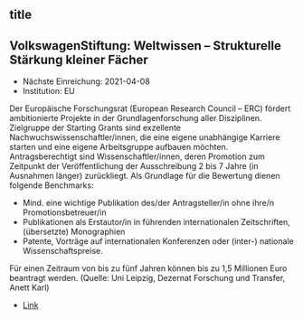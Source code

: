 ## title

## VolkswagenStiftung: Weltwissen – Strukturelle Stärkung kleiner Fächer

* Nächste Einreichung: 2021-04-08
* Institution: EU

Der Europäische Forschungsrat (European Research Council – ERC) fördert ambitionierte Projekte in der Grundlagenforschung aller Disziplinen. Zielgruppe der Starting Grants sind exzellente Nachwuchswissenschaftler/innen, die eine eigene unabhängige Karriere starten und eine eigene Arbeitsgruppe aufbauen möchten. Antragsberechtigt sind Wissenschaftler/innen, deren Promotion zum Zeitpunkt der Veröffentlichung der Ausschreibung 2 bis 7 Jahre (in Ausnahmen länger) zurückliegt. Als Grundlage für die Bewertung dienen folgende Benchmarks:

*  Mind. eine wichtige Publikation des/der Antragsteller/in ohne ihre/n Promotionsbetreuer/in
* Publikationen als Erstautor/in in führenden internationalen Zeitschriften, (übersetzte) Monographien
* Patente, Vorträge auf internationalen Konferenzen oder (inter-) nationale Wissenschaftspreise.

Für einen Zeitraum von bis zu fünf Jahren können bis zu 1,5 Millionen Euro beantragt werden.
(Quelle: Uni Leipzig, Dezernat Forschung und Transfer, Anett Karl)

* [Link](https://ec.europa.eu/info/funding-tenders/opportunities/portal/screen/opportunities/topic-details/erc-2021-stg;callCode=null;freeTextSearchKeyword=;matchWholeText=true;typeCodes=0,1,2;statusCodes=31094501,31094502,31094503;programmePeriod=null;programCcm2Id=43108390;programDivisionCode=null;focusAreaCode=null;geographicalZonesCode=null;programmeDivisionProspect=null;startDateLte=null;startDateGte=null;crossCuttingPriorityCode=null;cpvCode=null;performanceOfDelivery=null;sortQuery=sortStatus;orderBy=asc;onlyTenders=false;topicListKey=topicSearchTablePageState)